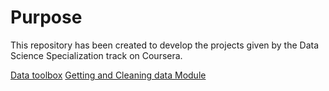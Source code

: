# Purpose

This repository has been created to develop the projects given by the Data Science Specialization track on Coursera.

[Data toolbox]()
[Getting and Cleaning data Module]()

